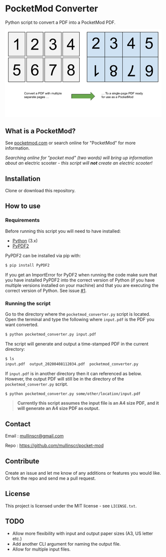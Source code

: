 # PocketMod Converter

Python script to convert a PDF into a PocketMod PDF.

![usage example](media/explainer.png)

## What is a PocketMod?
See [pocketmod.com](https://pocketmod.com/) or search online for "PocketMod"
for more information.

*Searching online for "pocket mod" (two words) will bring up information*
*about an*
electric scooter
*- this script will **not** create an electric scooter!*

## Installation

Clone or download this repository.

## How to use

### Requirements

Before running this script you will need to have installed:

- [Python](https://www.python.org/) (3.x)
- [PyPDF2](https://github.com/mstamy2/PyPDF2)

PyPDF2 can be installed via pip with:

```bash
$ pip install PyPDF2
```

If you get an ImportError for PyDF2 when running the code make sure that you have installed PyPDF2 into the correct version of Python (if you have multiple versions installed on your machine) and that you are executing the correct version of Python.
See issue [#1][i1].

### Running the script

Go to the directory where the `pocketmod_converter.py` script is located.
Open the terminal and type the following where `input.pdf` is the PDF you want
converted.

```bash
$ python pocketmod_converter.py input.pdf
```

The script will generate and output a time-stamped PDF in the current
directory:

```bash
$ ls
input.pdf  output_20200408112034.pdf  pocketmod_converter.py
```

If `input.pdf` is in another directory then it can referenced as below.
However, the output PDF will still be in the directory of the
`pocketmod_converter.py` script.

```bash
$ python pocketmod_converter.py some/other/location/input.pdf
```
 
> **Currently this script assumes the input file is an A4 size PDF,**
> **and it will generate an A4 size PDF as output.**

## Contact

Email :
  mullinscr@gmail.com

Repo :
  https://github.com/mullinscr/pocket-mod

## Contribute

Create an issue and let me know of any additions or features you would like.
Or fork the repo and send me a pull request.

## License

This project is licensed under the MIT license - see `LICENSE.txt`.

## TODO

- Allow more flexibility with input and output paper sizes (A3, US letter etc.)
- Add another CLI argument for naming the output file.
- Allow for multiple input files.

[i1]: https://github.com/mullinscr/pocketmod-creator/issues/1
